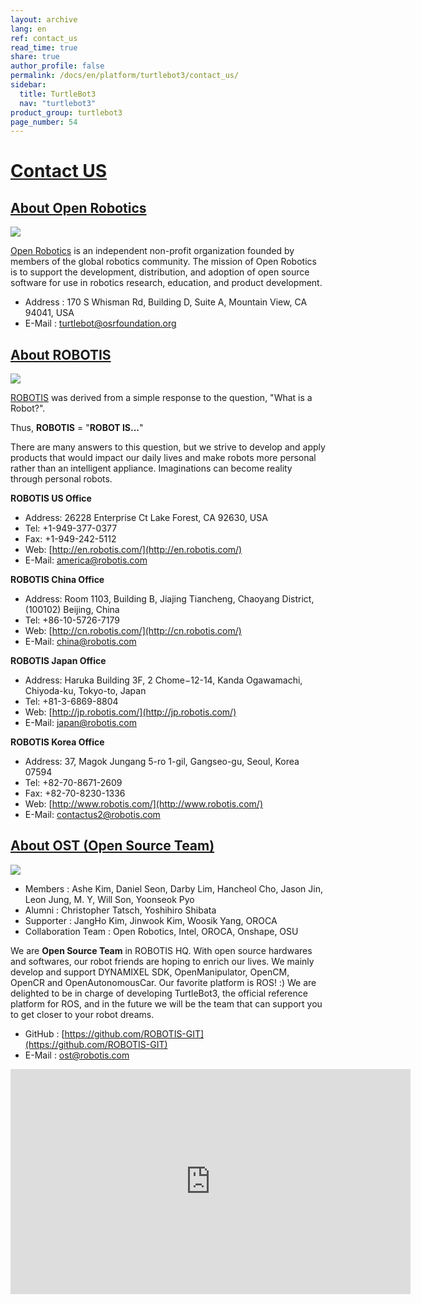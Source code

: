 ```yaml
---
layout: archive
lang: en
ref: contact_us
read_time: true
share: true
author_profile: false
permalink: /docs/en/platform/turtlebot3/contact_us/
sidebar:
  title: TurtleBot3
  nav: "turtlebot3"
product_group: turtlebot3
page_number: 54
---
```


<div style="counter-reset: h1 33"></div>

# [Contact US](#contact-us)

## [About Open Robotics](#about-open-robotics)

![](/assets/images/platform/turtlebot3/logo_openrobotics.png)


[Open Robotics](https://www.openrobotics.org/) is an independent non-profit organization founded by members of the global robotics community. The mission of Open Robotics is to support the development, distribution, and adoption of open source software for use in robotics research, education, and product development.

* Address : 170 S Whisman Rd, Building D, Suite A, Mountain View, CA 94041, USA
* E-Mail : turtlebot@osrfoundation.org

## [About ROBOTIS](#about-robotis)

![](/assets/images/platform/turtlebot3/logo_robotis.png)

[ROBOTIS](http://www.robotis.com/) was derived from a simple response to the question, "What is a Robot?".

Thus, **ROBOTIS** = "**ROBOT IS...**"

There are many answers to this question, but we strive to develop and apply products that would impact our daily lives and make robots more personal rather than an intelligent appliance. Imaginations can become reality through personal robots.

**ROBOTIS US Office**

* Address: 26228 Enterprise Ct Lake Forest, CA 92630, USA
* Tel: +1-949-377-0377
* Fax: +1-949-242-5112
* Web: [http://en.robotis.com/](http://en.robotis.com/)
* E-Mail: america@robotis.com

**ROBOTIS China Office**

* Address: Room 1103, Building B, Jiajing Tiancheng, Chaoyang District, (100102) Beijing, China
* Tel: +86-10-5726-7179
* Web: [http://cn.robotis.com/](http://cn.robotis.com/)
* E-Mail: china@robotis.com

**ROBOTIS Japan Office**

* Address: Haruka Building 3F, 2 Chome−12-14, Kanda Ogawamachi, Chiyoda-ku, Tokyo-to, Japan
* Tel: +81-3-6869-8804
* Web: [http://jp.robotis.com/](http://jp.robotis.com/)
* E-Mail: japan@robotis.com

**ROBOTIS Korea Office**

* Address: 37, Magok Jungang 5-ro 1-gil, Gangseo-gu, Seoul, Korea 07594
* Tel:	+82-70-8671-2609
* Fax:	+82-70-8230-1336
* Web: [http://www.robotis.com/](http://www.robotis.com/)
* E-Mail: contactus2@robotis.com

## [About OST (Open Source Team)](#about-ost-open-source-team)

![](/assets/images/platform/turtlebot3/contact/open_source_team.jpg)

* Members : Ashe Kim, Daniel Seon, Darby Lim, Hancheol Cho, Jason Jin, Leon Jung, M. Y, Will Son, Yoonseok Pyo
* Alumni : Christopher Tatsch, Yoshihiro Shibata
* Supporter : JangHo Kim, Jinwook Kim, Woosik Yang, OROCA
* Collaboration Team : Open Robotics, Intel, OROCA, Onshape, OSU

We are **Open Source Team** in ROBOTIS HQ. With open source hardwares and softwares, our robot friends are hoping to enrich our lives. We mainly develop and support DYNAMIXEL SDK, OpenManipulator, OpenCM, OpenCR and OpenAutonomousCar.
Our favorite platform is ROS! :) We are delighted to be in charge of developing TurtleBot3, the official reference platform for ROS, and in the future we will be the team that can support you to get closer to your robot dreams.

* GitHub : [https://github.com/ROBOTIS-GIT](https://github.com/ROBOTIS-GIT)
* E-Mail : ost@robotis.com

<iframe width="640" height="360" src="https://www.youtube.com/embed/jFvEGKkdOqM?ecver=1" frameborder="0" allowfullscreen></iframe>

